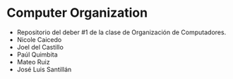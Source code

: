 # Computer Organization

- Repositorio del deber #1 de la clase de Organización de Computadores.
- Nicole Caicedo
- Joel del Castillo
- Paúl Quimbita
- Mateo Ruiz
- José Luis Santillán
